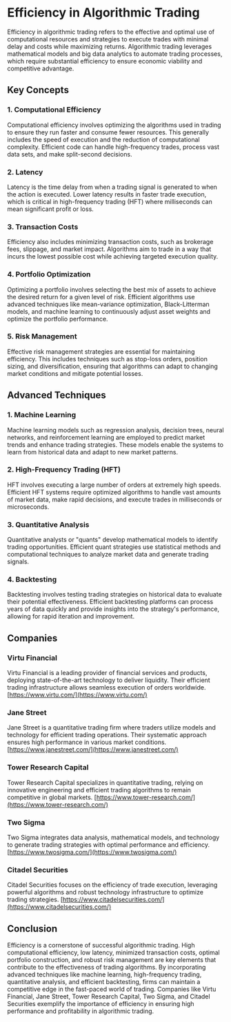 # Efficiency in Algorithmic Trading

Efficiency in algorithmic trading refers to the effective and optimal use of computational resources and strategies to execute trades with minimal delay and costs while maximizing returns. Algorithmic trading leverages mathematical models and big data analytics to automate trading processes, which require substantial efficiency to ensure economic viability and competitive advantage.

## Key Concepts

### 1. **Computational Efficiency**
Computational efficiency involves optimizing the algorithms used in trading to ensure they run faster and consume fewer resources. This generally includes the speed of execution and the reduction of computational complexity. Efficient code can handle high-frequency trades, process vast data sets, and make split-second decisions.

### 2. **Latency**
Latency is the time delay from when a trading signal is generated to when the action is executed. Lower latency results in faster trade execution, which is critical in high-frequency trading (HFT) where milliseconds can mean significant profit or loss.

### 3. **Transaction Costs**
Efficiency also includes minimizing transaction costs, such as brokerage fees, slippage, and market impact. Algorithms aim to trade in a way that incurs the lowest possible cost while achieving targeted execution quality.

### 4. **Portfolio Optimization**
Optimizing a portfolio involves selecting the best mix of assets to achieve the desired return for a given level of risk. Efficient algorithms use advanced techniques like mean-variance optimization, Black-Litterman models, and machine learning to continuously adjust asset weights and optimize the portfolio performance.

### 5. **Risk Management**
Effective risk management strategies are essential for maintaining efficiency. This includes techniques such as stop-loss orders, position sizing, and diversification, ensuring that algorithms can adapt to changing market conditions and mitigate potential losses.

## Advanced Techniques

### **1. Machine Learning**
Machine learning models such as regression analysis, decision trees, neural networks, and reinforcement learning are employed to predict market trends and enhance trading strategies. These models enable the systems to learn from historical data and adapt to new market patterns.

### **2. High-Frequency Trading (HFT)**
HFT involves executing a large number of orders at extremely high speeds. Efficient HFT systems require optimized algorithms to handle vast amounts of market data, make rapid decisions, and execute trades in milliseconds or microseconds.

### **3. Quantitative Analysis**
Quantitative analysts or "quants" develop mathematical models to identify trading opportunities. Efficient quant strategies use statistical methods and computational techniques to analyze market data and generate trading signals.

### **4. Backtesting**
Backtesting involves testing trading strategies on historical data to evaluate their potential effectiveness. Efficient backtesting platforms can process years of data quickly and provide insights into the strategy's performance, allowing for rapid iteration and improvement.

## Companies

### **Virtu Financial**
Virtu Financial is a leading provider of financial services and products, deploying state-of-the-art technology to deliver liquidity. Their efficient trading infrastructure allows seamless execution of orders worldwide.
[https://www.virtu.com/](https://www.virtu.com/)

### **Jane Street**
Jane Street is a quantitative trading firm where traders utilize models and technology for efficient trading operations. Their systematic approach ensures high performance in various market conditions.
[https://www.janestreet.com/](https://www.janestreet.com/)

### **Tower Research Capital**
Tower Research Capital specializes in quantitative trading, relying on innovative engineering and efficient trading algorithms to remain competitive in global markets.
[https://www.tower-research.com/](https://www.tower-research.com/)

### **Two Sigma**
Two Sigma integrates data analysis, mathematical models, and technology to generate trading strategies with optimal performance and efficiency.
[https://www.twosigma.com/](https://www.twosigma.com/)

### **Citadel Securities**
Citadel Securities focuses on the efficiency of trade execution, leveraging powerful algorithms and robust technology infrastructure to optimize trading strategies.
[https://www.citadelsecurities.com/](https://www.citadelsecurities.com/)

## Conclusion

Efficiency is a cornerstone of successful algorithmic trading. High computational efficiency, low latency, minimized transaction costs, optimal portfolio construction, and robust risk management are key elements that contribute to the effectiveness of trading algorithms. By incorporating advanced techniques like machine learning, high-frequency trading, quantitative analysis, and efficient backtesting, firms can maintain a competitive edge in the fast-paced world of trading. Companies like Virtu Financial, Jane Street, Tower Research Capital, Two Sigma, and Citadel Securities exemplify the importance of efficiency in ensuring high performance and profitability in algorithmic trading.
